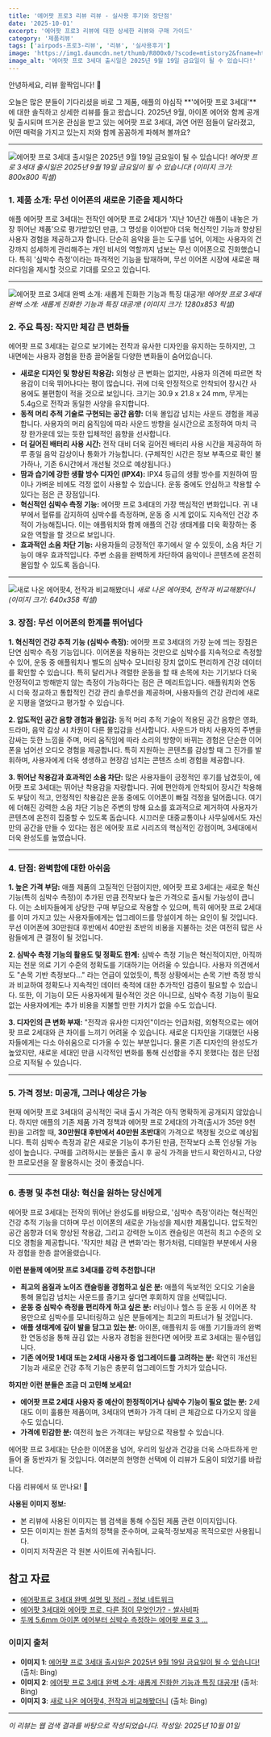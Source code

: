 ```yaml
---
title: '에어팟 프로3 리뷰 리뷰 - 실사용 후기와 장단점'
date: '2025-10-01'
excerpt: '에어팟 프로3 리뷰에 대한 상세한 리뷰와 구매 가이드'
category: '제품리뷰'
tags: ['airpods-프로3-리뷰', '리뷰', '실사용후기']
image: 'https://img1.daumcdn.net/thumb/R800x0/?scode=mtistory2&fname=https://blog.kakaocdn.net/dn/dotR8Y/btsJ2ZwR3WL/Ht4tl4vK8Fc8XomAhDod91/img.jpg'
image_alt: '에어팟 프로 3세대 출시일은 2025년 9월 19일 금요일이 될 수 있습니다!'
---
```


안녕하세요, 리뷰 활짝입니다! 🌸

오늘은 많은 분들이 기다리셨을 바로 그 제품, 애플의 야심작 **'에어팟 프로 3세대'**에 대한 솔직하고 상세한 리뷰를 들고 왔습니다. 2025년 9월, 아이폰 에어와 함께 공개 및 출시되며 뜨거운 관심을 받고 있는 에어팟 프로 3세대, 과연 어떤 점들이 달라졌고, 어떤 매력을 가지고 있는지 저와 함께 꼼꼼하게 파헤쳐 볼까요?

---

![에어팟 프로 3세대 출시일은 2025년 9월 19일 금요일이 될 수 있습니다!](https://img1.daumcdn.net/thumb/R800x0/?scode=mtistory2&fname=https://blog.kakaocdn.net/dn/dotR8Y/btsJ2ZwR3WL/Ht4tl4vK8Fc8XomAhDod91/img.jpg)
*에어팟 프로 3세대 출시일은 2025년 9월 19일 금요일이 될 수 있습니다!*
*(이미지 크기: 800x800 픽셀)*

### 1. 제품 소개: 무선 이어폰의 새로운 기준을 제시하다

애플 에어팟 프로 3세대는 전작인 에어팟 프로 2세대가 '지난 10년간 애플이 내놓은 가장 뛰어난 제품'으로 평가받았던 만큼, 그 명성을 이어받아 더욱 혁신적인 기능과 향상된 사용자 경험을 제공하고자 합니다. 단순히 음악을 듣는 도구를 넘어, 이제는 사용자의 건강까지 섬세하게 관리해주는 개인 비서의 역할까지 넘보는 무선 이어폰으로 진화했습니다. 특히 '심박수 측정'이라는 파격적인 기능을 탑재하며, 무선 이어폰 시장에 새로운 패러다임을 제시할 것으로 기대를 모으고 있습니다.

---

![에어팟 프로 3세대 완벽 소개: 새롭게 진화한 기능과 특징 대공개!](https://blog.kakaocdn.net/dn/P6nX7/btsLOYQeFrx/ibZkFxbQfEh3Q3Vwtnln5k/img.jpg)
*에어팟 프로 3세대 완벽 소개: 새롭게 진화한 기능과 특징 대공개!*
*(이미지 크기: 1280x853 픽셀)*

### 2. 주요 특징: 작지만 체감 큰 변화들

에어팟 프로 3세대는 겉으로 보기에는 전작과 유사한 디자인을 유지하는 듯하지만, 그 내면에는 사용자 경험을 한층 끌어올릴 다양한 변화들이 숨어있습니다.

*   **새로운 디자인 및 향상된 착용감:** 외형상 큰 변화는 없지만, 사용자 의견에 따르면 착용감이 더욱 뛰어나다는 평이 많습니다. 귀에 더욱 안정적으로 안착되어 장시간 사용에도 불편함이 적을 것으로 보입니다. 크기는 30.9 x 21.8 x 24 mm, 무게는 5.4g으로 전작과 동일한 사양을 유지합니다.
*   **동적 머리 추적 기술로 구현되는 공간 음향:** 더욱 몰입감 넘치는 사운드 경험을 제공합니다. 사용자의 머리 움직임에 따라 사운드 방향을 실시간으로 조정하여 마치 극장 한가운데 있는 듯한 입체적인 음향을 선사합니다.
*   **더 길어진 배터리 사용 시간:** 전작 대비 더욱 길어진 배터리 사용 시간을 제공하여 하루 종일 음악 감상이나 통화가 가능합니다. (구체적인 시간은 정보 부족으로 확인 불가하나, 기존 6시간에서 개선될 것으로 예상됩니다.)
*   **땀과 습기에 강한 생활 방수 디자인 (IPX4):** IPX4 등급의 생활 방수를 지원하여 땀이나 가벼운 비에도 걱정 없이 사용할 수 있습니다. 운동 중에도 안심하고 착용할 수 있다는 점은 큰 장점입니다.
*   **혁신적인 심박수 측정 기능:** 에어팟 프로 3세대의 가장 핵심적인 변화입니다. 귀 내부에서 혈류를 감지하여 심박수를 측정하며, 운동 중 시계 없이도 지속적인 건강 추적이 가능해집니다. 이는 애플워치와 함께 애플의 건강 생태계를 더욱 확장하는 중요한 역할을 할 것으로 보입니다.
*   **효과적인 소음 차단 기능:** 사용자들의 긍정적인 후기에서 알 수 있듯이, 소음 차단 기능이 매우 효과적입니다. 주변 소음을 완벽하게 차단하여 음악이나 콘텐츠에 온전히 몰입할 수 있도록 돕습니다.

---

![새로 나온 에어팟4, 전작과 비교해봤더니](https://t1.daumcdn.net/news/202409/23/ZDNetKorea/20240923140531956ontk.jpg)
*새로 나온 에어팟4, 전작과 비교해봤더니*
*(이미지 크기: 640x358 픽셀)*

### 3. 장점: 무선 이어폰의 한계를 뛰어넘다

**1. 혁신적인 건강 추적 기능 (심박수 측정):**
에어팟 프로 3세대의 가장 눈에 띄는 장점은 단연 심박수 측정 기능입니다. 이어폰을 착용하는 것만으로 심박수를 지속적으로 측정할 수 있어, 운동 중 애플워치나 별도의 심박수 모니터링 장치 없이도 편리하게 건강 데이터를 확인할 수 있습니다. 특히 달리거나 격렬한 운동을 할 때 손목에 차는 기기보다 더욱 안정적이고 방해받지 않는 측정이 가능하다는 점은 큰 메리트입니다. 애플워치와 연동 시 더욱 정교하고 통합적인 건강 관리 솔루션을 제공하며, 사용자들의 건강 관리에 새로운 지평을 열었다고 평가할 수 있습니다.

**2. 압도적인 공간 음향 경험과 몰입감:**
동적 머리 추적 기술이 적용된 공간 음향은 영화, 드라마, 음악 감상 시 차원이 다른 몰입감을 선사합니다. 사운드가 마치 사용자의 주변을 감싸는 듯한 느낌을 주며, 머리 움직임에 따라 소리의 방향이 바뀌는 경험은 단순한 이어폰을 넘어선 오디오 경험을 제공합니다. 특히 지원하는 콘텐츠를 감상할 때 그 진가를 발휘하며, 사용자에게 더욱 생생하고 현장감 넘치는 콘텐츠 소비 경험을 제공합니다.

**3. 뛰어난 착용감과 효과적인 소음 차단:**
많은 사용자들이 긍정적인 후기를 남겼듯이, 에어팟 프로 3세대는 뛰어난 착용감을 자랑합니다. 귀에 편안하게 안착되어 장시간 착용해도 부담이 적고, 안정적인 착용감은 운동 중에도 이어폰이 빠질 걱정을 덜어줍니다. 여기에 더해진 강력한 소음 차단 기능은 주변의 방해 요소를 효과적으로 제거하여 사용자가 콘텐츠에 온전히 집중할 수 있도록 돕습니다. 시끄러운 대중교통이나 사무실에서도 자신만의 공간을 만들 수 있다는 점은 에어팟 프로 시리즈의 핵심적인 강점이며, 3세대에서 더욱 완성도를 높였습니다.

---
### 4. 단점: 완벽함에 대한 아쉬움

**1. 높은 가격 부담:**
애플 제품의 고질적인 단점이지만, 에어팟 프로 3세대는 새로운 혁신 기능(특히 심박수 측정)이 추가된 만큼 전작보다 높은 가격으로 출시될 가능성이 큽니다. 이는 소비자들에게 상당한 구매 부담으로 작용할 수 있으며, 특히 에어팟 프로 2세대를 이미 가지고 있는 사용자들에게는 업그레이드를 망설이게 하는 요인이 될 것입니다. 무선 이어폰에 30만원대 후반에서 40만원 초반의 비용을 지불하는 것은 여전히 많은 사람들에게 큰 결정이 될 것입니다.

**2. 심박수 측정 기능의 활용도 및 정확도 한계:**
심박수 측정 기능은 혁신적이지만, 아직까지는 전문 의료 기기 수준의 정확도를 기대하기는 어려울 수 있습니다. 사용자 의견에서도 "손목 기반 측정보다..." 라는 언급이 있었듯이, 특정 상황에서는 손목 기반 측정 방식과 비교하여 정확도나 지속적인 데이터 축적에 대한 추가적인 검증이 필요할 수 있습니다. 또한, 이 기능이 모든 사용자에게 필수적인 것은 아니므로, 심박수 측정 기능이 필요 없는 사용자에게는 추가 비용을 지불할 만한 가치가 없을 수도 있습니다.

**3. 디자인의 큰 변화 부재:**
"전작과 유사한 디자인"이라는 언급처럼, 외형적으로는 에어팟 프로 2세대와 큰 차이를 느끼기 어려울 수 있습니다. 새로운 디자인을 기대했던 사용자들에게는 다소 아쉬움으로 다가올 수 있는 부분입니다. 물론 기존 디자인의 완성도가 높았지만, 새로운 세대인 만큼 시각적인 변화를 통해 신선함을 주지 못했다는 점은 단점으로 지적될 수 있습니다.

---
### 5. 가격 정보: 미공개, 그러나 예상은 가능

현재 에어팟 프로 3세대의 공식적인 국내 출시 가격은 아직 명확하게 공개되지 않았습니다. 하지만 애플의 기존 제품 가격 정책과 에어팟 프로 2세대의 가격(출시가 35만 9천원)을 고려할 때, **30만원대 후반에서 40만원 초반대**의 가격으로 책정될 것으로 예상됩니다. 특히 심박수 측정과 같은 새로운 기능이 추가된 만큼, 전작보다 소폭 인상될 가능성이 높습니다. 구매를 고려하시는 분들은 출시 후 공식 가격을 반드시 확인하시고, 다양한 프로모션을 잘 활용하시는 것이 좋겠습니다.

---
### 6. 총평 및 추천 대상: 혁신을 원하는 당신에게

에어팟 프로 3세대는 전작의 뛰어난 완성도를 바탕으로, '심박수 측정'이라는 혁신적인 건강 추적 기능을 더하며 무선 이어폰의 새로운 가능성을 제시한 제품입니다. 압도적인 공간 음향과 더욱 향상된 착용감, 그리고 강력한 노이즈 캔슬링은 여전히 최고 수준의 오디오 경험을 제공합니다. '작지만 체감 큰 변화'라는 평가처럼, 디테일한 부분에서 사용자 경험을 한층 끌어올렸습니다.

**이런 분들께 에어팟 프로 3세대를 강력 추천합니다!**

*   **최고의 음질과 노이즈 캔슬링을 경험하고 싶은 분:** 애플의 독보적인 오디오 기술을 통해 몰입감 넘치는 사운드를 즐기고 싶다면 후회하지 않을 선택입니다.
*   **운동 중 심박수 측정을 편리하게 하고 싶은 분:** 러닝이나 헬스 등 운동 시 이어폰 착용만으로 심박수를 모니터링하고 싶은 분들에게는 최고의 파트너가 될 것입니다.
*   **애플 생태계에 깊이 발을 담그고 있는 분:** 아이폰, 애플워치 등 애플 기기들과의 완벽한 연동성을 통해 끊김 없는 사용자 경험을 원한다면 에어팟 프로 3세대는 필수템입니다.
*   **기존 에어팟 1세대 또는 2세대 사용자 중 업그레이드를 고려하는 분:** 확연히 개선된 기능과 새로운 건강 추적 기능은 충분히 업그레이드할 가치가 있습니다.

**하지만 이런 분들은 조금 더 고민해 보세요!**

*   **에어팟 프로 2세대 사용자 중 예산이 한정적이거나 심박수 기능이 필요 없는 분:** 2세대도 이미 훌륭한 제품이며, 3세대의 변화가 가격 대비 큰 체감으로 다가오지 않을 수도 있습니다.
*   **가격에 민감한 분:** 여전히 높은 가격대는 부담으로 작용할 수 있습니다.

에어팟 프로 3세대는 단순한 이어폰을 넘어, 우리의 일상과 건강을 더욱 스마트하게 만들어 줄 동반자가 될 것입니다. 여러분의 현명한 선택에 이 리뷰가 도움이 되었기를 바랍니다.

다음 리뷰에서 또 만나요! 💖


**사용된 이미지 정보:**
- 본 리뷰에 사용된 이미지는 웹 검색을 통해 수집된 제품 관련 이미지입니다.
- 모든 이미지는 원본 출처의 정책을 준수하며, 교육적·정보제공 목적으로만 사용됩니다.
- 이미지 저작권은 각 원본 사이트에 귀속됩니다.



## 참고 자료

- [에어팟프로 3세대 완벽 설명 및 정리 - 정보 네트워크](https://gegulacgi0001.tistory.com/entry/에어팟-프로-3세대-완벽-설명-및-정리)
- [에어팟 3세대와 에어팟 프로, 다른 점이 무엇인가? - 쌀사비파](https://shawsk.tistory.com/entry/에어팟-3세대-에어팟-프로-비교)
- [두께 5.6mm 아이폰 에어부터 심박수 측정하는 에어팟 프로 3 ...](https://it.donga.com/107539/)

### 이미지 출처
- **이미지 1**: [에어팟 프로 3세대 출시일은 2025년 9월 19일 금요일이 될 수 있습니다!](https://img1.daumcdn.net/thumb/R800x0/?scode=mtistory2&fname=https://blog.kakaocdn.net/dn/dotR8Y/btsJ2ZwR3WL/Ht4tl4vK8Fc8XomAhDod91/img.jpg) (출처: Bing)
- **이미지 2**: [에어팟 프로 3세대 완벽 소개: 새롭게 진화한 기능과 특징 대공개!](https://blog.kakaocdn.net/dn/P6nX7/btsLOYQeFrx/ibZkFxbQfEh3Q3Vwtnln5k/img.jpg) (출처: Bing)
- **이미지 3**: [새로 나온 에어팟4, 전작과 비교해봤더니](https://t1.daumcdn.net/news/202409/23/ZDNetKorea/20240923140531956ontk.jpg) (출처: Bing)


---
*이 리뷰는 웹 검색 결과를 바탕으로 작성되었습니다.*
*작성일: 2025년 10월 01일*
